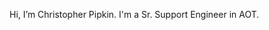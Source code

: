 Hi, I’m Christopher Pipkin. I'm a Sr. Support Engineer in AOT. 

<!---
pipkin-insight/pipkin-insight is a ✨ special ✨ repository because its `README.md` (this file) appears on your GitHub profile.
You can click the Preview link to take a look at your changes.
--->
